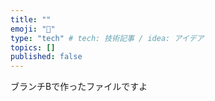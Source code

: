 ```yaml
---
title: ""
emoji: "📑"
type: "tech" # tech: 技術記事 / idea: アイデア
topics: []
published: false
---
```



ブランチBで作ったファイルですよ